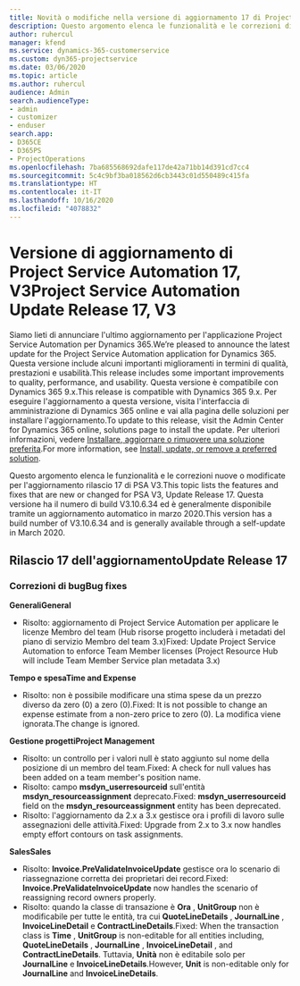 ```yaml
---
title: Novità o modifiche nella versione di aggiornamento 17 di Project Service Automation V3
description: Questo argomento elenca le funzionalità e le correzioni disponibili nella versione di aggiornamento 17 di Project Service Automation V3.
author: ruhercul
manager: kfend
ms.service: dynamics-365-customerservice
ms.custom: dyn365-projectservice
ms.date: 03/06/2020
ms.topic: article
ms.author: ruhercul
audience: Admin
search.audienceType:
- admin
- customizer
- enduser
search.app:
- D365CE
- D365PS
- ProjectOperations
ms.openlocfilehash: 7ba685568692dafe117de42a71bb14d391cd7cc4
ms.sourcegitcommit: 5c4c9bf3ba018562d6cb3443c01d550489c415fa
ms.translationtype: HT
ms.contentlocale: it-IT
ms.lasthandoff: 10/16/2020
ms.locfileid: "4078832"
---
```

# <a name="project-service-automation-update-release-17-v3"></a><span data-ttu-id="e5079-103">Versione di aggiornamento di Project Service Automation 17, V3</span><span class="sxs-lookup"><span data-stu-id="e5079-103">Project Service Automation Update Release 17, V3</span></span>

<span data-ttu-id="e5079-104">Siamo lieti di annunciare l'ultimo aggiornamento per l'applicazione Project Service Automation per Dynamics 365.</span><span class="sxs-lookup"><span data-stu-id="e5079-104">We’re pleased to announce the latest update for the Project Service Automation application for Dynamics 365.</span></span> <span data-ttu-id="e5079-105">Questa versione include alcuni importanti miglioramenti in termini di qualità, prestazioni e usabilità.</span><span class="sxs-lookup"><span data-stu-id="e5079-105">This release includes some important improvements to quality, performance, and usability.</span></span>  <span data-ttu-id="e5079-106">Questa versione è compatibile con Dynamics 365 9.x.</span><span class="sxs-lookup"><span data-stu-id="e5079-106">This release is compatible with Dynamics 365 9.x.</span></span> <span data-ttu-id="e5079-107">Per eseguire l'aggiornamento a questa versione, visita l'interfaccia di amministrazione di Dynamics 365 online e vai alla pagina delle soluzioni per installare l'aggiornamento.</span><span class="sxs-lookup"><span data-stu-id="e5079-107">To update to this release, visit the Admin Center for Dynamics 365 online, solutions page to install the update.</span></span> <span data-ttu-id="e5079-108">Per ulteriori informazioni, vedere [Installare, aggiornare o rimuovere una soluzione preferita](https://docs.microsoft.com/power-platform/admin/install-remove-preferred-solution).</span><span class="sxs-lookup"><span data-stu-id="e5079-108">For more information, see [Install, update, or remove a preferred solution](https://docs.microsoft.com/power-platform/admin/install-remove-preferred-solution).</span></span>

<span data-ttu-id="e5079-109">Questo argomento elenca le funzionalità e le correzioni nuove o modificate per l'aggiornamento rilascio 17 di PSA V3.</span><span class="sxs-lookup"><span data-stu-id="e5079-109">This topic lists the features and fixes that are new or changed for PSA V3, Update Release 17.</span></span> <span data-ttu-id="e5079-110">Questa versione ha il numero di build V3.10.6.34 ed è generalmente disponibile tramite un aggiornamento automatico in marzo 2020.</span><span class="sxs-lookup"><span data-stu-id="e5079-110">This version has a build number of V3.10.6.34 and is generally available through a self-update in March 2020.</span></span>


## <a name="update-release-17"></a><span data-ttu-id="e5079-111">Rilascio 17 dell'aggiornamento</span><span class="sxs-lookup"><span data-stu-id="e5079-111">Update Release 17</span></span>

### <a name="bug-fixes"></a><span data-ttu-id="e5079-112">Correzioni di bug</span><span class="sxs-lookup"><span data-stu-id="e5079-112">Bug fixes</span></span>

<span data-ttu-id="e5079-113">**Generali**</span><span class="sxs-lookup"><span data-stu-id="e5079-113">**General**</span></span>

- <span data-ttu-id="e5079-114">Risolto: aggiornamento di Project Service Automation per applicare le licenze Membro del team (Hub risorse progetto includerà i metadati del piano di servizio Membro del team 3.x)</span><span class="sxs-lookup"><span data-stu-id="e5079-114">Fixed: Update Project Service Automation to enforce Team Member licenses (Project Resource Hub will include Team Member Service plan metadata 3.x)</span></span>
 
<span data-ttu-id="e5079-115">**Tempo e spesa**</span><span class="sxs-lookup"><span data-stu-id="e5079-115">**Time and Expense**</span></span>

- <span data-ttu-id="e5079-116">Risolto: non è possibile modificare una stima spese da un prezzo diverso da zero (0) a zero (0).</span><span class="sxs-lookup"><span data-stu-id="e5079-116">Fixed: It is not possible to change an expense estimate from a non-zero price to zero (0).</span></span> <span data-ttu-id="e5079-117">La modifica viene ignorata.</span><span class="sxs-lookup"><span data-stu-id="e5079-117">The change is ignored.</span></span>

<span data-ttu-id="e5079-118">**Gestione progetti**</span><span class="sxs-lookup"><span data-stu-id="e5079-118">**Project Management**</span></span>

- <span data-ttu-id="e5079-119">Risolto: un controllo per i valori null è stato aggiunto sul nome della posizione di un membro del team.</span><span class="sxs-lookup"><span data-stu-id="e5079-119">Fixed: A check for null values has been added on a team member's position name.</span></span>
- <span data-ttu-id="e5079-120">Risolto: campo **msdyn_userresourceid** sull'entità **msdyn_resourceassignment** deprecato.</span><span class="sxs-lookup"><span data-stu-id="e5079-120">Fixed: **msdyn_userresourceid** field on the **msdyn_resourceassignment** entity has been deprecated.</span></span>
- <span data-ttu-id="e5079-121">Risolto: l'aggiornamento da 2.x a 3.x gestisce ora i profili di lavoro sulle assegnazioni delle attività.</span><span class="sxs-lookup"><span data-stu-id="e5079-121">Fixed: Upgrade from 2.x to 3.x now handles empty effort contours on task assignments.</span></span>

<span data-ttu-id="e5079-122">**Sales**</span><span class="sxs-lookup"><span data-stu-id="e5079-122">**Sales**</span></span>

- <span data-ttu-id="e5079-123">Risolto: **Invoice.PreValidateInvoiceUpdate** gestisce ora lo scenario di riassegnazione corretta dei proprietari dei record.</span><span class="sxs-lookup"><span data-stu-id="e5079-123">Fixed: **Invoice.PreValidateInvoiceUpdate** now handles the scenario of reassigning record owners properly.</span></span>
- <span data-ttu-id="e5079-124">Risolto: quando la classe di transazione è **Ora** , **UnitGroup** non è modificabile per tutte le entità, tra cui **QuoteLineDetails** , **JournalLine** , **InvoiceLineDetail** e **ContractLineDetails**.</span><span class="sxs-lookup"><span data-stu-id="e5079-124">Fixed: When the transaction class is **Time** , **UnitGroup** is non-editable for all entities including, **QuoteLineDetails** , **JournalLine** , **InvoiceLineDetail** , and **ContractLineDetails**.</span></span> <span data-ttu-id="e5079-125">Tuttavia, **Unità** non è editabile solo per **JournalLine** e **InvoiceLineDetails**.</span><span class="sxs-lookup"><span data-stu-id="e5079-125">However, **Unit** is non-editable only for **JournalLine** and **InvoiceLineDetails**.</span></span>



